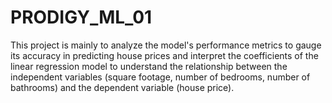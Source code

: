 # PRODIGY_ML_01
This project is mainly to analyze the model's performance metrics to gauge its accuracy in predicting house prices and interpret the coefficients of the linear regression model to understand the relationship between the independent variables (square footage, number of bedrooms, number of bathrooms) and the dependent variable (house price). 
